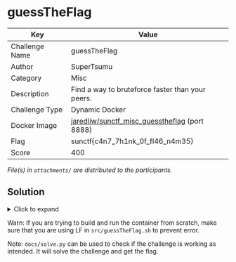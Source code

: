 # guessTheFlag

| Key            | Value                                                                                                                               |
|----------------|-------------------------------------------------------------------------------------------------------------------------------------|
| Challenge Name | guessTheFlag                                                                                                                        |
| Author         | SuperTsumu                                                                                                                          |
| Category       | Misc                                                                                                                                |
| Description    | Find a way to bruteforce faster than your peers.                                                                                    |
| Challenge Type | Dynamic Docker                                                                                                                      |
| Docker Image   | [jaredliw/sunctf_misc_guesstheflag](https://hub.docker.com/repository/docker/jaredliw/sunctf_misc_guesstheflag/general) (port 8888) |
| Flag           | sunctf{c4n7_7h1nk_0f_fl46_n4m35}                                                                                                    |
| Score          | 400                                                                                                                                 |

*File(s) in `attachments/` are distributed to the participants.*

## Solution

<details>
<summary>Click to expand</summary>

It is a good solution as long as you get the flag. See [how we solve it](docs/solve.py).
</details>

Warn: If you are trying to build and run the container from scratch, make sure that you are using LF in
`src/guessTheFlag.sh` to prevent error.

Note: `docs/solve.py` can be used to check if the challenge is working as intended. It will solve the challenge and get
the flag.
